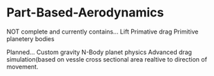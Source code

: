 # Part-Based-Aerodynamics
NOT complete and currently contains...
Lift
Primative drag
Primitive planetery bodies

Planned...
Custom gravity
N-Body planet physics
Advanced drag simulation(based on vessle cross sectional area realtive to direction of movement.
